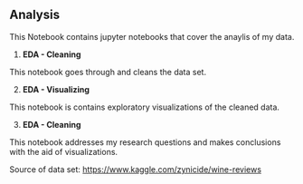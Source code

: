 ## Analysis

This Notebook contains jupyter notebooks that cover the anaylis of my data.

1. **EDA - Cleaning**

This notebook goes through and cleans the data set.

2. **EDA - Visualizing**

This notebook is contains exploratory visualizations of the cleaned data.

3. **EDA - Cleaning**

This notebook addresses my research questions and makes conclusions with the aid of visualizations.

Source of data set: https://www.kaggle.com/zynicide/wine-reviews